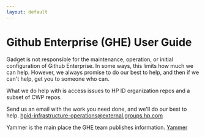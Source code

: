 ```yaml
---
layout: default
---
```

Github Enterprise (GHE) User Guide
====

Gadget is not responsible for the maintenance, operation, or initial configuration of Github Enterprise.  In some ways, this limits how much we can help.  However, we always promise to do our best to help, and then if we can't help, get you to someone who can.

What we do help with is access issues to HP ID organization repos and a subset of CWP repos.

Send us an email with the work you need done, and we'll do our best to help. [hpid-infrastructure-operations@external.groups.hp.com](mailto:hpid-infrastructure-operations@external.groups.hp.com)

Yammer is the main place the GHE team publishes information.  [Yammer](https://www.yammer.com/hp.com/#/threads/inGroup?type=in_group&feedId=6603278)
